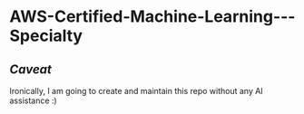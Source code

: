 # AWS-Certified-Machine-Learning---Specialty

## *Caveat* 

Ironically, I am going to create and maintain this repo without any AI assistance :) 


